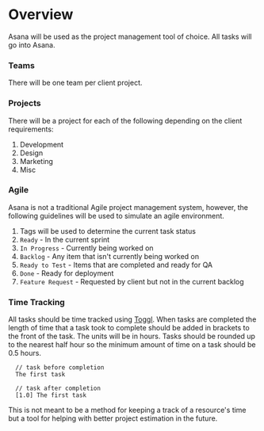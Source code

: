 # Overview
Asana will be used as the project management tool of choice. All tasks will go into Asana.

### Teams
There will be one team per client project.

### Projects
There will be a project for each of the following depending on the client requirements:

1. Development
2. Design
3. Marketing
4. Misc

### Agile
Asana is not a traditional Agile project management system, however, the following guidelines will be used to simulate an agile environment.

1. Tags will be used to determine the current task status
  1. `Ready` - In the current sprint
  2. `In Progress` - Currently being worked on
  3. `Backlog` - Any item that isn't currently being worked on
  4. `Ready to Test` - Items that are completed and ready for QA
  5. `Done` - Ready for deployment
  6. `Feature Request` - Requested by client but not in the current backlog

### Time Tracking
All tasks should be time tracked using [Toggl](https://toggl.com/). When tasks are completed the length of time that a task took to complete should be added in brackets to the front of the task. The units will be in hours. Tasks should be rounded up to the nearest half hour so the minimum amount of time on a task should be 0.5 hours.
```
  // task before completion
  The first task

  // task after completion
  [1.0] The first task
```

This is not meant to be a method for keeping a track of a resource's time but a tool for helping with better project estimation in the future. 
